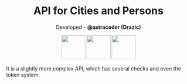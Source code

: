 <h1 align="center">API for Cities and Persons</h1>
<p align="center">Developed - <b>@astracoder (Drazic)</b></p>

<p align="center">
  <img width=65 height=65 src="https://cdn.jsdelivr.net/gh/devicons/devicon@latest/icons/nodejs/nodejs-original-wordmark.svg" />
  <img width="65" height="65" src="https://cdn.jsdelivr.net/gh/devicons/devicon/icons/typescript/typescript-original.svg" />
  <img width="65" height="65" src="https://cdn.jsdelivr.net/gh/devicons/devicon/icons/postgresql/postgresql-original.svg" />
</p>

<p>
  It is a slightly more complex API, which has several checks and even the token system.
</p>
